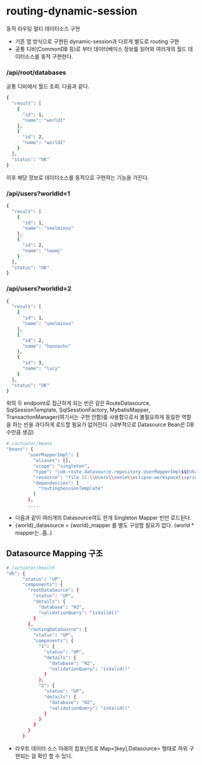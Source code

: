 # routing-dynamic-session
동적 라우팅 멀티 데이터소스 구현

- 기존 맵 방식으로 구현된 dynamic-session과 다르게 별도로 routing 구현
- 공통 디비(CommonDB 등)로 부터 데이터베이스 정보를 읽어와 여러개의 월드 데이터소스를 동적 구현한다.

### /api/root/databases
공통 디비에서 월드 조회. 다음과 같다.
```bash
{
  "result": [
    {
      "id": 1,
      "name": "world1"
    },
    {
      "id": 2,
      "name": "world2"
    }
  ],
  "status": "OK"
}
```

이후 해당 정보로 데이터소스를 동적으로 구현하는 기능을 가진다. 
### /api/users?worldId=1
```bash
{
  "result": [
    {
      "id": 1,
      "name": "seolminsu"
    },
    {
      "id": 2,
      "name": "leemj"
    }
  ],
  "status": "OK"
}
```
### /api/users?worldId=2
```bash
{
  "result": [
    {
      "id": 1,
      "name": "seolminsu"
    },
    {
      "id": 2,
      "name": "hannachu"
    },
    {
      "id": 3,
      "name": "lucy"
    }
  ],
  "status": "OK"
}
```
위의 두 endpoint로 접근하게 되는 빈은 같은 RouteDatasource, SqlSessionTemplate, SqlSesstionFactory, MybatisMapper, TransactionManager(여기서는 구현 안함)를 
사용함으로서 불필요하게 동일한 역할을 하는 빈을 과다하게 로드할 필요가 없어진다. (내부적으로 Datasource Bean은 DB수만큼 생김)

```bash
# /actuator/beans
"beans": {
        "userMapperImpl": {
          "aliases": [],
          "scope": "singleton",
          "type": "com.route.datasource.repository.UserMapperImpl$$EnhancerBySpringCGLIB$$dda52561",
          "resource": "file [C:\\Users\\seolm\\eclipse-workspace\\spring-route-datasource\\target\\classes\\com\\route\\datasource\\repository\\UserMapperImpl.class]",
          "dependencies": [
            "routingSessionTemplate"
          ]
        },
        ....
```
- 다음과 같이 여러개의 Datasource여도 한개 Singleton Mapper 빈만 로드된다.
- {world}_datasource + {world}_mapper 를 별도 구성할 필요가 없다. (world * mapper는..좀..)

## Datasource Mapping 구조
```bash
# /actuator/health
"db": {
      "status": "UP",
      "components": {
        "rootDataSource": {
          "status": "UP",
          "details": {
            "database": "H2",
            "validationQuery": "isValid()"
          }
        },
        "routingDataSource": {
          "status": "UP",
          "components": {
            "1": {
              "status": "UP",
              "details": {
                "database": "H2",
                "validationQuery": "isValid()"
              }
            },
            "2": {
              "status": "UP",
              "details": {
                "database": "H2",
                "validationQuery": "isValid()"
              }
            }
          }
        }
      }
```
- 라우트 데이터 소스 아래의 컴포넌트로 Map<[key],Datasource> 형태로 하위 구현되는 걸 확인 할 수 있다.
